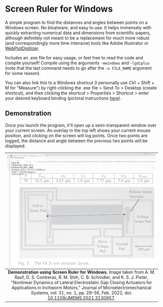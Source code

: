 # Screen Ruler for Windows
A simple program to find the distances and angles between points on a Windows screen. No bloatware, and easy to use. It helps immensely with quickly extracting numerical data and dimensions from scientific papers, although definitely not meant to be a replacement for much more robust (and correspondingly more time intensive) tools like Adobe Illustrator or [WebPlotDigitizer](https://automeris.io/WebPlotDigitizer/).

Includes an .exe file for easy usage, or feel free to read the code and compile yourself! Compile using the arguments ``-mwindows`` and ``-lgdiplus`` (note that the last command needs to go after the ``-o FILE_NAME`` argument for some reason).

You can also link this to a Windows shortcut (I personally use Ctrl + Shift + M for "Measure") by right-clicking the .exe file > Send To > Desktop (create shortcut), and then clicking the shortcut > Properties > Shortcut > enter your desired keyboard binding (pictoral instructions [here](https://www.laptopmag.com/articles/create-keyboard-shortcuts-windows-10)).

## Demonstration
Once you launch the program, it'll open up a semi-transparent window over your current screen. An overlay in the top left shows your current mouse position, and clicking on the screen will log points. Once two points are logged, the distance and angle between the previous two points will be displayed.

| ![Demonstration using Screen Ruler for Windows](images/windows_screen_ruler_demonstration.png) |
|:--:|
| <b>Demonstration using Screen Ruler for Windows.</b> Image taken from A. M. Rauf, D. S. Contreras, R. M. Shih, C. B. Schindler, and K. S. J. Pister, "Nonlinear Dynamics of Lateral Electrostatic Gap Closing Actuators for Applications in Inchworm Motors," Journal of Microelectromechanical Systems, vol. 31, no. 1, pp. 29–36, Feb. 2022, doi: [10.1109/JMEMS.2021.3130957](http://doi.org/10.1109/JMEMS.2021.3130957).|
